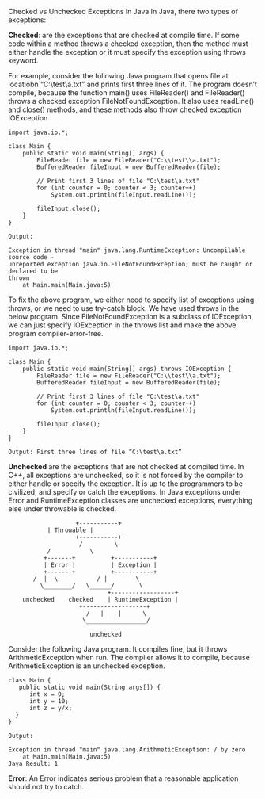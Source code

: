 Checked vs Unchecked Exceptions in Java
In Java, there two types of exceptions:

**Checked**: are the exceptions that are checked at compile time. If some code within a method throws a checked exception, then the method must either handle the exception or it must specify the exception using throws keyword.

For example, consider the following Java program that opens file at locatiobn “C:\test\a.txt” and prints first three lines of it. The program doesn’t compile, because the function main() uses FileReader() and FileReader() throws a checked exception FileNotFoundException. It also uses readLine() and close() methods, and these methods also throw checked exception IOException
```
import java.io.*;
 
class Main {
    public static void main(String[] args) {
        FileReader file = new FileReader("C:\\test\\a.txt");
        BufferedReader fileInput = new BufferedReader(file);
         
        // Print first 3 lines of file "C:\test\a.txt"
        for (int counter = 0; counter < 3; counter++) 
            System.out.println(fileInput.readLine());
         
        fileInput.close();
    }
}
```
```
Output:

Exception in thread "main" java.lang.RuntimeException: Uncompilable source code - 
unreported exception java.io.FileNotFoundException; must be caught or declared to be 
thrown
	at Main.main(Main.java:5)
```
To fix the above program, we either need to specify list of exceptions using throws, or we need to use try-catch block. We have used throws in the below program. Since FileNotFoundException is a subclass of IOException, we can just specify IOException in the throws list and make the above program compiler-error-free.
```
import java.io.*;
 
class Main {
    public static void main(String[] args) throws IOException {
        FileReader file = new FileReader("C:\\test\\a.txt");
        BufferedReader fileInput = new BufferedReader(file);
         
        // Print first 3 lines of file "C:\test\a.txt"
        for (int counter = 0; counter < 3; counter++) 
            System.out.println(fileInput.readLine());
         
        fileInput.close();
    }
}
```
```
Output: First three lines of file “C:\test\a.txt”
```
**Unchecked** are the exceptions that are not checked at compiled time. In C++, all exceptions are unchecked, so it is not forced by the compiler to either handle or specify the exception. It is up to the programmers to be civilized, and specify or catch the exceptions.
In Java exceptions under Error and RuntimeException classes are unchecked exceptions, everything else under throwable is checked.
```
                   +-----------+
		   | Throwable |
                   +-----------+
                    /         \
		   /           \
          +-------+          +-----------+
          | Error |          | Exception |
          +-------+          +-----------+
	   /  |  \           / |        \
         \________/	  \______/    	 \
			                +------------------+
	unchecked	 checked	| RuntimeException |
					+------------------+
					  /   |    |      \
					 \_________________/
					   
					   unchecked
```
Consider the following Java program. It compiles fine, but it throws ArithmeticException when run. The compiler allows it to compile, because ArithmeticException is an unchecked exception.
```
class Main {
   public static void main(String args[]) {
      int x = 0;
      int y = 10;
      int z = y/x;
  }
}
```
```
Output:

Exception in thread "main" java.lang.ArithmeticException: / by zero
	at Main.main(Main.java:5)
Java Result: 1
```

**Error**: An Error indicates serious problem that a reasonable application should not try to catch.
